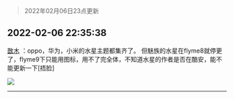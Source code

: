 > 2022年02月06日23点更新
<link rel="stylesheet" href="https://cdn.jsdelivr.net/gh/taotie6/sampleJSON@main/css/photo_show.css">
<meta name="referrer" content="no-referrer" />


 ## 2022-02-06 22:35:38 

 [㪚木](https://www.coolapk.com/feed/33354228?shareKey=NDU1ODJkYWNiY2JkNjFmZmUyMDY~) ：oppo，华为，小米的水星主题都集齐了。
但魅族的水星在flyme8就停更了，flyme9下只能用图标，用不了完全体，不知道水星的作者是否在酷安，能不能更新一下[捂脸] 

<div class="album">
<img class="img-item" src="http://image.coolapk.com/feed/2022/0206/22/1081091_53da02ff_8137_891_44@1080x2340.jpeg" />
</div>

 ------- 

